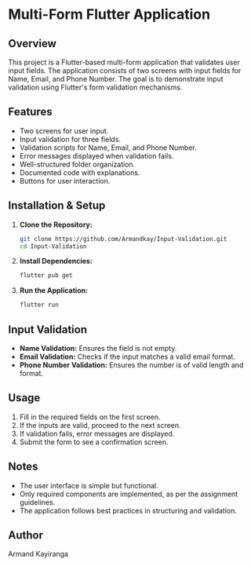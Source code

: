 # Multi-Form Flutter Application

## Overview
This project is a Flutter-based multi-form application that validates user input fields. The application consists of two screens with input fields for Name, Email, and Phone Number. The goal is to demonstrate input validation using Flutter's form validation mechanisms.

## Features
- Two screens for user input.
- Input validation for  three fields.
- Validation scripts for Name, Email, and Phone Number.
- Error messages displayed when validation fails.
- Well-structured folder organization.
- Documented code with explanations.
- Buttons for user interaction.



## Installation & Setup
1. **Clone the Repository:**
   ```sh
   git clone https://github.com/Armandkay/Input-Validation.git
   cd Input-Validation
   ```
2. **Install Dependencies:**
   ```sh
   flutter pub get
   ```
3. **Run the Application:**
   ```sh
   flutter run
   ```

## Input Validation
- **Name Validation:** Ensures the field is not empty.
- **Email Validation:** Checks if the input matches a valid email format.
- **Phone Number Validation:** Ensures the number is of valid length and format.

## Usage
1. Fill in the required fields on the first screen.
2. If the inputs are valid, proceed to the next screen.
3. If validation fails, error messages are displayed.
4. Submit the form to see a confirmation screen.



## Notes
- The user interface is simple but functional.
- Only required components are implemented, as per the assignment guidelines.
- The application follows best practices in structuring and validation.

## Author
Armand Kayiranga
